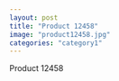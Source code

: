 ```yaml
---
layout: post
title: "Product 12458"
image: "product12458.jpg"
categories: "category1"
---
```

Product 12458
